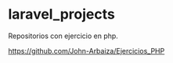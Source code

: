 # laravel_projects

Repositorios con ejercicio en php.

https://github.com/John-Arbaiza/Ejercicios_PHP
